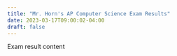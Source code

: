 ```yaml
---
title: "Mr. Horn's AP Computer Science Exam Results"
date: 2023-03-17T09:00:02-04:00
draft: false
---
```


Exam result content